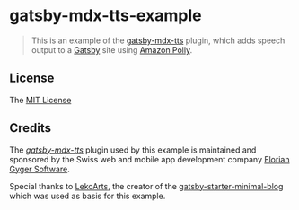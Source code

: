 # gatsby-mdx-tts-example

> This is an example of the [gatsby-mdx-tts](https://github.com/flogy/gatsby-mdx-tts) plugin, which adds speech output to a [Gatsby](https://www.gatsbyjs.org/) site using [Amazon Polly](https://aws.amazon.com/de/polly/).

## License

The [MIT License](LICENSE)


## Credits

The *[gatsby-mdx-tts](https://github.com/flogy/gatsby-mdx-tts)* plugin used by this example is maintained and sponsored by the Swiss web and mobile app development company [Florian Gyger Software](https://floriangyger.ch).

Special thanks to [LekoArts](https://github.com/LekoArts), the creator of the [gatsby-starter-minimal-blog](https://github.com/LekoArts/gatsby-starter-minimal-blog) which was used as basis for this example.
